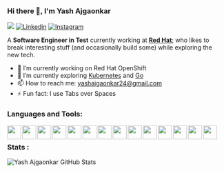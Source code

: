 ### Hi there 👋, I'm Yash Ajgaonkar
![](https://komarev.com/ghpvc/?username=yash2189&color=blue)
[![Linkedin](https://img.shields.io/badge/-LinkedIn-0e76a8?style=flat&logo=Linkedin&logoColor=white)](https://www.linkedin.com/in/yash-ajgaonkar-289520168)
[![Instagram](https://img.shields.io/badge/-Instagram-e4405f?style=flat&logo=Instagram&logoColor=white)](https://www.instagram.com/_yashajgkr_x30/)



<!--
**yash2189/Yash2189** is a ✨ _special_ ✨ repository because its `README.md` (this file) appears on your GitHub profile.
-->

A **Software Engineer in Test** currently working at [**Red Hat**](https://redhat.com/); who likes to break interesting stuff (and occasionally build some) while exploring the new tech.

- 🔭 I’m currently working on Red Hat OpenShift
- 🌱 I’m currently exploring [Kubernetes](https://kubernetes.io/) and [Go](https://go.dev/)
- 📫 How to reach me: yashajgaonkar24@gmail.com
- ⚡ Fun fact: I use Tabs over Spaces


### Languages and Tools:
<img align = "left" height="32" width="32" src="https://cdn.jsdelivr.net/npm/simple-icons@v8/icons/python.svg" />
<img align = "left" height="32" width="32" src="https://cdn.jsdelivr.net/npm/simple-icons@v8/icons/docker.svg" />
<img align = "left" height="32" width="32" src="https://cdn.jsdelivr.net/npm/simple-icons@v8/icons/kubernetes.svg" />
<img align = "left" height="32" width="32" src="https://cdn.jsdelivr.net/npm/simple-icons@v8/icons/terraform.svg" />
<img align = "left" height="32" width="32" src="https://cdn.jsdelivr.net/npm/simple-icons@v8/icons/gnubash.svg" />
<img align = "left" height="32" width="32" src="https://cdn.jsdelivr.net/npm/simple-icons@v8/icons/amazonaws.svg" />
<img align = "left" height="32" width="32" src="https://cdn.jsdelivr.net/npm/simple-icons@v8/icons/apachejmeter.svg" />
<img align = "left" height="32" width="32" src="https://cdn.jsdelivr.net/npm/simple-icons@v8/icons/jenkins.svg" />
<img align = "left" height="32" width="32" src="https://cdn.jsdelivr.net/npm/simple-icons@v8/icons/pytest.svg" />
<img align = "left" height="32" width="32" src="https://cdn.jsdelivr.net/npm/simple-icons@v8/icons/redhat.svg" />
<img align = "left" height="32" width="32" src="https://cdn.jsdelivr.net/npm/simple-icons@v8/icons/fedora.svg" />
<img align = "left" height="32" width="32" src="https://cdn.jsdelivr.net/npm/simple-icons@v8/icons/robotframework.svg" />
<img align = "left" height="32" width="32" src="https://cdn.jsdelivr.net/npm/simple-icons@v8/icons/selenium.svg" />
<img align = "left" height="32" width="32" src="https://cdn.jsdelivr.net/npm/simple-icons@v8/icons/pycharm.svg" />


<br/>


### Stats :

![Yash Ajgaonkar GitHub Stats](https://github-readme-stats.vercel.app/api?username=yash2189&show_icons=true&theme=dracula&hide_border=true&)
